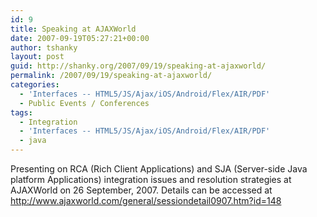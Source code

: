 ```yaml
---
id: 9
title: Speaking at AJAXWorld
date: 2007-09-19T05:27:21+00:00
author: tshanky
layout: post
guid: http://shanky.org/2007/09/19/speaking-at-ajaxworld/
permalink: /2007/09/19/speaking-at-ajaxworld/
categories:
  - 'Interfaces -- HTML5/JS/Ajax/iOS/Android/Flex/AIR/PDF'
  - Public Events / Conferences
tags:
  - Integration
  - 'Interfaces -- HTML5/JS/Ajax/iOS/Android/Flex/AIR/PDF'
  - java
---
```

Presenting on RCA (Rich Client Applications) and SJA (Server-side Java platform Applications) integration issues and resolution strategies at AJAXWorld on 26 September, 2007. Details can be accessed at <a title="Making Marriages Work - Session at AJAXWorld" href="http://www.ajaxworld.com/general/sessiondetail0907.htm?id=148" target="_blank">http://www.ajaxworld.com/general/sessiondetail0907.htm?id=148</a>